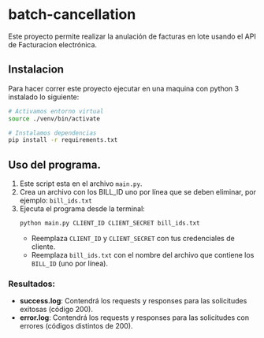 # batch-cancellation
Este proyecto permite realizar la anulación de facturas en lote usando el API de Facturacion electrónica.

## Instalacion
Para hacer correr este proyecto ejecutar en una maquina con python 3 instalado lo siguiente:

```bash
# Activamos entorno virtual
source ./venv/bin/activate

# Instalamos dependencias
pip install -r requirements.txt
```

## Uso del programa.

1. Este script esta en el archivo `main.py`.
2. Crea un archivo con los BILL_ID uno por línea que se deben eliminar, por ejemplo: `bill_ids.txt`
3. Ejecuta el programa desde la terminal:
   ```bash
   python main.py CLIENT_ID CLIENT_SECRET bill_ids.txt
   ```
   - Reemplaza `CLIENT_ID` y `CLIENT_SECRET` con tus credenciales de cliente.
   - Reemplaza `bill_ids.txt` con el nombre del archivo que contiene los `BILL_ID` (uno por línea).

### Resultados:
- **success.log**: Contendrá los requests y responses para las solicitudes exitosas (código 200).
- **error.log**: Contendrá los requests y responses para las solicitudes con errores (códigos distintos de 200).
